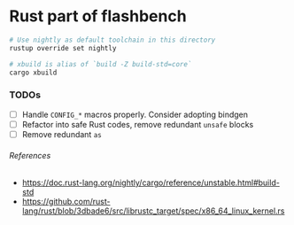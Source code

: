 Rust part of flashbench
========

```bash
# Use nightly as default toolchain in this directory
rustup override set nightly

# xbuild is alias of `build -Z build-std=core`
cargo xbuild
```

### TODOs
- [ ] Handle `CONFIG_*` macros properly. Consider adopting bindgen
- [ ] Refactor into safe Rust codes, remove redundant `unsafe` blocks
- [ ] Remove redundant `as`

###### References
- https://doc.rust-lang.org/nightly/cargo/reference/unstable.html#build-std
- https://github.com/rust-lang/rust/blob/3dbade6/src/librustc_target/spec/x86_64_linux_kernel.rs
